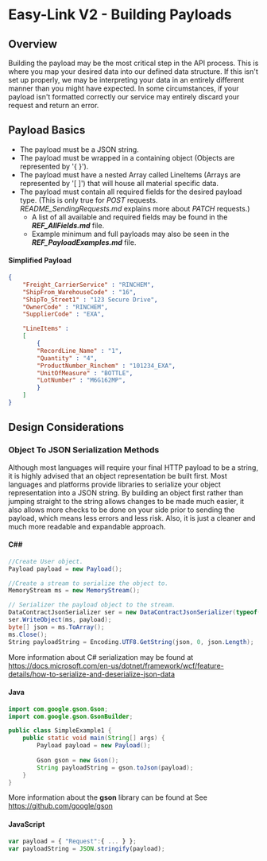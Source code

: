 # Easy-Link V2 - Building Payloads

## Overview

Building the payload may be the most critical step in the API process. This is where you map your desired data into our defined data structure. If this isn't set up properly, we may be interpreting your data in an entirely different manner than you might have expected. In some circumstances, if your payload isn't formatted correctly our service may entirely discard your request and return an error.

## Payload Basics

- The payload must be a JSON string. 
- The payload must be wrapped in a containing object (Objects are represented by '{ }').
- The payload must have a nested Array called LineItems (Arrays are represented by '[ ]') that will house all material specific data.
- The payload must contain all required fields for the desired payload type. (This is only true for *POST* requests. *README_SendingRequests.md* explains more about *PATCH* requests.)
  - A list of all available and required fields may be found in the ***REF_AllFields.md*** file.
  - Example minimum and full payloads may also be seen in the ***REF_PayloadExamples.md*** file.

#### Simplified Payload

```json
{
	"Freight_CarrierService" : "RINCHEM",
	"ShipFrom_WarehouseCode" : "16",
	"ShipTo_Street1" : "123 Secure Drive",
	"OwnerCode" : "RINCHEM",
	"SupplierCode" : "EXA",

	"LineItems" : 
	[
		{
		"RecordLine_Name" : "1",
		"Quantity" : "4",
		"ProductNumber_Rinchem" : "101234_EXA",
		"UnitOfMeasure" : "BOTTLE",
		"LotNumber" : "M6G162MP",
	    }
	]
}
```

## Design Considerations

### Object To JSON Serialization Methods

Although most languages will require your final HTTP payload to be a string, it is highly advised that an object representation be built first. Most languages and platforms provide libraries to serialize your object representation into a JSON string. By building an object first rather than jumping straight to the string allows changes to be made much easier, it also allows more checks to be done on your side prior to sending the payload, which means less errors and less risk. Also, it is just a cleaner and much more readable and expandable approach.

#### C##

```C#
//Create User object.  
Payload payload = new Payload();  

//Create a stream to serialize the object to.  
MemoryStream ms = new MemoryStream();  

// Serializer the payload object to the stream.  
DataContractJsonSerializer ser = new DataContractJsonSerializer(typeof(Payload));  
ser.WriteObject(ms, payload);  
byte[] json = ms.ToArray();  
ms.Close();  
String payloadString = Encoding.UTF8.GetString(json, 0, json.Length);    

```
More information about C# serialization may be found at https://docs.microsoft.com/en-us/dotnet/framework/wcf/feature-details/how-to-serialize-and-deserialize-json-data

#### Java

```java
import com.google.gson.Gson;
import com.google.gson.GsonBuilder;

public class SimpleExample1 {
    public static void main(String[] args) {
        Payload payload = new Payload();
        
        Gson gson = new Gson();
        String payloadString = gson.toJson(payload);
    }
}
```

More information about the **gson** library can be found at See https://github.com/google/gson 

#### JavaScript

```javascript
var payload = { "Request":{ ... } };
var payloadString = JSON.stringify(payload);
```
